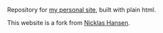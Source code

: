 Repository for [my personal site](https://xqlin98.github.io/), built with plain html.

This website is a fork from [Nicklas Hansen](https://nicklashansen.github.io/).
